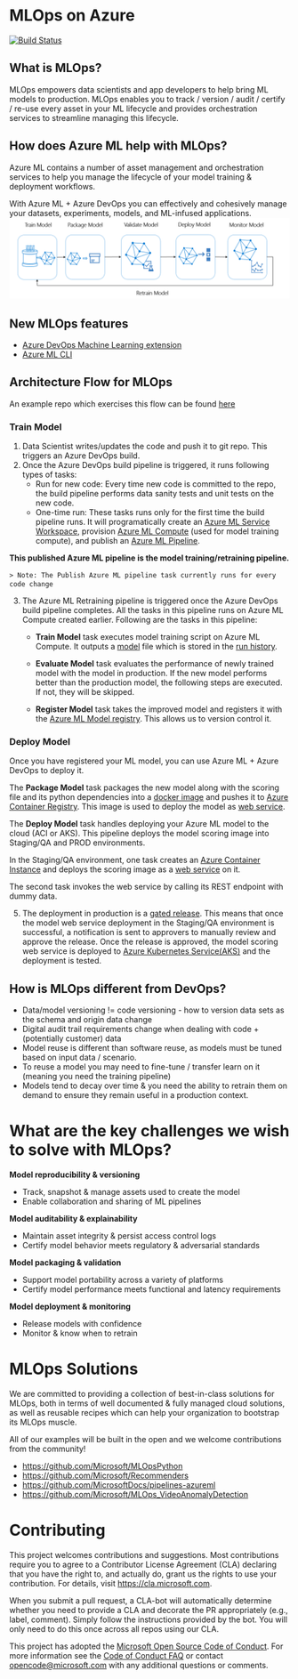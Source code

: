 # MLOps on Azure
[![Build Status](https://dev.azure.com/aidemos/MLOps/_apis/build/status/Microsoft.MLOps_Hub?branchName=master)](https://dev.azure.com/aidemos/MLOps/_build/latest?definitionId=90?branchName=master)

## What is MLOps?
MLOps empowers data scientists and app developers to help bring ML models to production. 
MLOps enables you to track / version / audit / certify / re-use every asset in your ML lifecycle and provides orchestration services to streamline managing this lifecycle.

## How does Azure ML help with MLOps?
Azure ML contains a number of asset management and orchestration services to help you manage the lifecycle of your model training & deployment workflows.

With Azure ML + Azure DevOps you can effectively and cohesively manage your datasets, experiments, models, and ML-infused applications.
![ML lifecycle](./media/ml-lifecycle.png)

## New MLOps features
- [Azure DevOps Machine Learning extension](https://marketplace.visualstudio.com/items?itemName=ms-air-aiagility.vss-services-azureml) 
- [Azure ML CLI](https://aka.ms/azmlcli)

## Architecture Flow for MLOps
An example repo which exercises this flow can be found [here](https://github.com/Microsoft/MLOpsPython)

### Train Model
1. Data Scientist writes/updates the code and push it to git repo. This triggers an Azure DevOps build.
2. Once the Azure DevOps build pipeline is triggered, it runs following types of tasks:
    - Run for new code: Every time new code is committed to the repo, the build pipeline performs data sanity tests and unit tests on the new code.
    - One-time run: These tasks runs only for the first time the build pipeline runs. It will programatically create an [Azure ML Service Workspace](https://docs.microsoft.com/en-us/azure/machine-learning/service/concept-azure-machine-learning-architecture#workspace), provision [Azure ML Compute](https://docs.microsoft.com/en-us/azure/machine-learning/service/how-to-set-up-training-targets#amlcompute) (used for model training compute), and publish an [Azure ML Pipeline](https://docs.microsoft.com/en-us/azure/machine-learning/service/concept-ml-pipelines). 
    
**This published Azure ML pipeline is the model training/retraining pipeline.**
    
    > Note: The Publish Azure ML pipeline task currently runs for every code change

3. The Azure ML Retraining pipeline is triggered once the Azure DevOps build pipeline completes. All the tasks in this pipeline runs on Azure ML Compute created earlier. Following are the tasks in this pipeline:

    - **Train Model** task executes model training script on Azure ML Compute. It outputs a [model](https://docs.microsoft.com/en-us/azure/machine-learning/service/concept-azure-machine-learning-architecture#model) file which is stored in the [run history](https://docs.microsoft.com/en-us/azure/machine-learning/service/concept-azure-machine-learning-architecture#run).

    - **Evaluate Model** task evaluates the performance of newly trained model with the model in production. If the new model performs better than the production model, the following steps are executed. If not, they will be skipped.

    - **Register Model** task takes the improved model and registers it with the [Azure ML Model registry](https://docs.microsoft.com/en-us/azure/machine-learning/service/concept-azure-machine-learning-architecture#model-registry). This allows us to version control it.

### Deploy Model

Once you have registered your ML model, you can use Azure ML + Azure DevOps to deploy it.

The **Package Model** task packages the new model along with the scoring file and its python dependencies into a [docker image](https://docs.microsoft.com/en-us/azure/machine-learning/service/concept-azure-machine-learning-architecture#image) and pushes it to [Azure Container Registry](https://docs.microsoft.com/en-us/azure/container-registry/container-registry-intro). This image is used to deploy the model as [web service](https://docs.microsoft.com/en-us/azure/machine-learning/service/concept-azure-machine-learning-architecture#web-service).
    
The **Deploy Model** task handles deploying your Azure ML model to the cloud (ACI or AKS).
This pipeline deploys the model scoring image into Staging/QA and PROD environments.

 In the Staging/QA environment, one task creates an [Azure Container Instance](https://docs.microsoft.com/en-us/azure/container-instances/container-instances-overview) and deploys the scoring image as a [web service](https://docs.microsoft.com/en-us/azure/machine-learning/service/concept-azure-machine-learning-architecture#web-service) on it. 

The second task invokes the web service by calling its REST endpoint with dummy data.
    
5. The deployment in production is a [gated release](https://docs.microsoft.com/en-us/azure/devops/pipelines/release/approvals/gates?view=azure-devops). This means that once the model web service deployment in the Staging/QA environment is successful, a notification is sent to approvers to manually review and approve the release. Once the release is approved, the model scoring web service is deployed to [Azure Kubernetes Service(AKS)](https://docs.microsoft.com/en-us/azure/aks/intro-kubernetes) and the deployment is tested.

## How is MLOps different from DevOps?
- Data/model versioning != code versioning - how to version data sets as the schema and origin data change
- Digital audit trail requirements change when dealing with code + (potentially customer) data
- Model reuse is different than software reuse, as models must be tuned based on input data / scenario.
- To reuse a model you may need to fine-tune / transfer learn on it (meaning you need the training pipeline)
- Models tend to decay over time & you need the ability to retrain them on demand to ensure they remain useful in a production context.

# What are the key challenges we wish to solve with MLOps?

**Model reproducibility & versioning**
- Track, snapshot & manage assets used to create the model
- Enable collaboration and sharing of ML pipelines

**Model auditability & explainability**
- Maintain asset integrity & persist access control logs
- Certify model behavior meets regulatory & adversarial standards

**Model packaging & validation**
- Support model portability across a variety of platforms
- Certify model performance meets functional and latency requirements

**Model deployment & monitoring**
- Release models with confidence
- Monitor & know when to retrain

# MLOps Solutions
We are committed to providing a collection of best-in-class solutions for MLOps, both in terms of well documented & fully managed cloud solutions, as well as reusable recipes which can help your organization to bootstrap its MLOps muscle.

All of our examples will be built in the open and we welcome contributions from the community!
- https://github.com/Microsoft/MLOpsPython
- https://github.com/Microsoft/Recommenders
- https://github.com/MicrosoftDocs/pipelines-azureml
- https://github.com/Microsoft/MLOps_VideoAnomalyDetection

# Contributing

This project welcomes contributions and suggestions.  Most contributions require you to agree to a
Contributor License Agreement (CLA) declaring that you have the right to, and actually do, grant us
the rights to use your contribution. For details, visit https://cla.microsoft.com.

When you submit a pull request, a CLA-bot will automatically determine whether you need to provide
a CLA and decorate the PR appropriately (e.g., label, comment). Simply follow the instructions
provided by the bot. You will only need to do this once across all repos using our CLA.

This project has adopted the [Microsoft Open Source Code of Conduct](https://opensource.microsoft.com/codeofconduct/).
For more information see the [Code of Conduct FAQ](https://opensource.microsoft.com/codeofconduct/faq/) or
contact [opencode@microsoft.com](mailto:opencode@microsoft.com) with any additional questions or comments.
